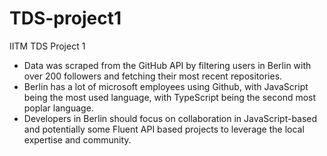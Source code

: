 # TDS-project1
IITM TDS Project 1

- Data was scraped from the GitHub API by filtering users in Berlin with over 200 followers and fetching their most recent repositories.
- Berlin has a lot of microsoft employees using Github, with JavaScript being the most used language, with TypeScript being the second most poplar language.
- Developers in Berlin should focus on collaboration in JavaScript-based and potentially some Fluent API based projects to leverage the local expertise and community.
